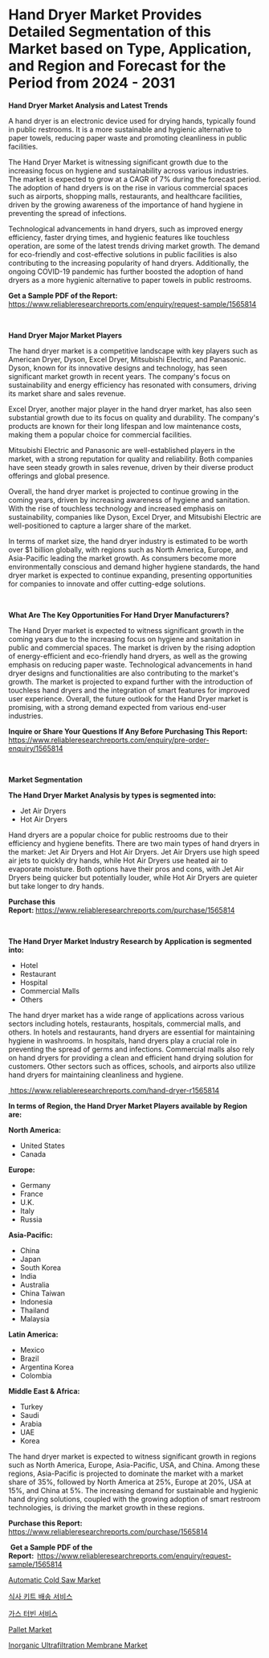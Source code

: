 <p><h1>Hand Dryer Market Provides Detailed Segmentation of this Market based on Type, Application, and Region and Forecast for the Period from 2024 - 2031</h1></p><p><strong>Hand Dryer Market Analysis and Latest Trends</strong></p>
<p><p>A hand dryer is an electronic device used for drying hands, typically found in public restrooms. It is a more sustainable and hygienic alternative to paper towels, reducing paper waste and promoting cleanliness in public facilities. </p><p>The Hand Dryer Market is witnessing significant growth due to the increasing focus on hygiene and sustainability across various industries. The market is expected to grow at a CAGR of 7% during the forecast period. The adoption of hand dryers is on the rise in various commercial spaces such as airports, shopping malls, restaurants, and healthcare facilities, driven by the growing awareness of the importance of hand hygiene in preventing the spread of infections.</p><p>Technological advancements in hand dryers, such as improved energy efficiency, faster drying times, and hygienic features like touchless operation, are some of the latest trends driving market growth. The demand for eco-friendly and cost-effective solutions in public facilities is also contributing to the increasing popularity of hand dryers. Additionally, the ongoing COVID-19 pandemic has further boosted the adoption of hand dryers as a more hygienic alternative to paper towels in public restrooms.</p></p>
<p><strong>Get a Sample PDF of the Report:&nbsp;</strong> <a href="https://www.reliableresearchreports.com/enquiry/request-sample/1565814">https://www.reliableresearchreports.com/enquiry/request-sample/1565814</a></p>
<p>&nbsp;</p>
<p><strong>Hand Dryer Major Market Players</strong></p>
<p><p>The hand dryer market is a competitive landscape with key players such as American Dryer, Dyson, Excel Dryer, Mitsubishi Electric, and Panasonic. Dyson, known for its innovative designs and technology, has seen significant market growth in recent years. The company's focus on sustainability and energy efficiency has resonated with consumers, driving its market share and sales revenue.</p><p>Excel Dryer, another major player in the hand dryer market, has also seen substantial growth due to its focus on quality and durability. The company's products are known for their long lifespan and low maintenance costs, making them a popular choice for commercial facilities.</p><p>Mitsubishi Electric and Panasonic are well-established players in the market, with a strong reputation for quality and reliability. Both companies have seen steady growth in sales revenue, driven by their diverse product offerings and global presence.</p><p>Overall, the hand dryer market is projected to continue growing in the coming years, driven by increasing awareness of hygiene and sanitation. With the rise of touchless technology and increased emphasis on sustainability, companies like Dyson, Excel Dryer, and Mitsubishi Electric are well-positioned to capture a larger share of the market.</p><p>In terms of market size, the hand dryer industry is estimated to be worth over $1 billion globally, with regions such as North America, Europe, and Asia-Pacific leading the market growth. As consumers become more environmentally conscious and demand higher hygiene standards, the hand dryer market is expected to continue expanding, presenting opportunities for companies to innovate and offer cutting-edge solutions.</p></p>
<p>&nbsp;</p>
<p><strong>What Are The Key Opportunities For Hand Dryer Manufacturers?</strong></p>
<p><p>The Hand Dryer market is expected to witness significant growth in the coming years due to the increasing focus on hygiene and sanitation in public and commercial spaces. The market is driven by the rising adoption of energy-efficient and eco-friendly hand dryers, as well as the growing emphasis on reducing paper waste. Technological advancements in hand dryer designs and functionalities are also contributing to the market's growth. The market is projected to expand further with the introduction of touchless hand dryers and the integration of smart features for improved user experience. Overall, the future outlook for the Hand Dryer market is promising, with a strong demand expected from various end-user industries.</p></p>
<p><strong>Inquire or Share Your Questions If Any Before Purchasing This Report:</strong> <a href="https://www.reliableresearchreports.com/enquiry/pre-order-enquiry/1565814">https://www.reliableresearchreports.com/enquiry/pre-order-enquiry/1565814</a></p>
<p>&nbsp;</p>
<p><strong>Market Segmentation</strong></p>
<p><strong>The Hand Dryer Market Analysis by types is segmented into:</strong></p>
<p><ul><li>Jet Air Dryers</li><li>Hot Air Dryers</li></ul></p>
<p><p>Hand dryers are a popular choice for public restrooms due to their efficiency and hygiene benefits. There are two main types of hand dryers in the market: Jet Air Dryers and Hot Air Dryers. Jet Air Dryers use high speed air jets to quickly dry hands, while Hot Air Dryers use heated air to evaporate moisture. Both options have their pros and cons, with Jet Air Dryers being quicker but potentially louder, while Hot Air Dryers are quieter but take longer to dry hands.</p></p>
<p><strong>Purchase this Report:&nbsp;</strong><a href="https://www.reliableresearchreports.com/purchase/1565814">https://www.reliableresearchreports.com/purchase/1565814</a></p>
<p>&nbsp;</p>
<p><strong>The Hand Dryer Market Industry Research by Application is segmented into:</strong></p>
<p><ul><li>Hotel</li><li>Restaurant</li><li>Hospital</li><li>Commercial Malls</li><li>Others</li></ul></p>
<p><p>The hand dryer market has a wide range of applications across various sectors including hotels, restaurants, hospitals, commercial malls, and others. In hotels and restaurants, hand dryers are essential for maintaining hygiene in washrooms. In hospitals, hand dryers play a crucial role in preventing the spread of germs and infections. Commercial malls also rely on hand dryers for providing a clean and efficient hand drying solution for customers. Other sectors such as offices, schools, and airports also utilize hand dryers for maintaining cleanliness and hygiene.</p></p>
<p><a href="https://www.reliableresearchreports.com/hand-dryer-r1565814">&nbsp;https://www.reliableresearchreports.com/hand-dryer-r1565814</a></p>
<p><strong>In terms of Region, the Hand Dryer Market Players available by Region are:</strong></p>
<p>
    <p> <strong> North America: </strong>
        <ul>
            <li>United States</li>
            <li>Canada</li>
        </ul>
        </p> 
    <p> <strong> Europe: </strong>
        <ul>
            <li>Germany</li>
            <li>France</li>
            <li>U.K.</li>
            <li>Italy</li>
            <li>Russia</li>
        </ul>
        </p> 
    <p> <strong> Asia-Pacific: </strong>
        <ul>
            <li>China</li>
            <li>Japan</li>
            <li>South Korea</li>
            <li>India</li>
            <li>Australia</li>
            <li>China Taiwan</li>
            <li>Indonesia</li>
            <li>Thailand</li>
            <li>Malaysia</li>
        </ul>
        </p> 
    <p> <strong> Latin America: </strong>
        <ul>
            <li>Mexico</li>
            <li>Brazil</li>
            <li>Argentina Korea</li>
            <li>Colombia</li>
        </ul>
        </p> 
    <p> <strong> Middle East & Africa: </strong>
        <ul>
            <li>Turkey</li>
            <li>Saudi</li>
            <li>Arabia</li>
            <li>UAE</li>
            <li>Korea</li>
        </ul>
    </p>
    </p>
<p><p>The hand dryer market is expected to witness significant growth in regions such as North America, Europe, Asia-Pacific, USA, and China. Among these regions, Asia-Pacific is projected to dominate the market with a market share of 35%, followed by North America at 25%, Europe at 20%, USA at 15%, and China at 5%. The increasing demand for sustainable and hygienic hand drying solutions, coupled with the growing adoption of smart restroom technologies, is driving the market growth in these regions.</p></p>
<p><strong>Purchase this Report: </strong><a href="https://www.reliableresearchreports.com/purchase/1565814">https://www.reliableresearchreports.com/purchase/1565814</a></p>
<p>&nbsp;<strong>Get a Sample PDF of the Report:&nbsp;&nbsp;</strong><a href="https://www.reliableresearchreports.com/enquiry/request-sample/1565814">https://www.reliableresearchreports.com/enquiry/request-sample/1565814</a></p>
<p><strong></strong></p>
<p><p><a href="https://view.publitas.com/reportprime-1/automatic-cold-saw-market-outlook-industry-overview-and-forecast-2024-to-2031/">Automatic Cold Saw Market</a></p><p><a href="https://github.com/khytkeqagplkzqvh/Market-Research-Report-List-1/blob/main/241136024859.md">식사 키트 배송 서비스</a></p><p><a href="https://github.com/TimmyMann6767/Market-Research-Report-List-1/blob/main/399493224860.md">가스 터빈 서비스</a></p><p><a href="https://issuu.com/reportprime-2/docs/pallet-market-size-2030.pptx">Pallet Market</a></p><p><a href="https://www.linkedin.com/pulse/inorganic-ultrafiltration-membrane-market-share-amp-new-fbasc?trackingId=u%2BpqrrEVck8%2BB6ifUG5riA%3D%3D">Inorganic Ultrafiltration Membrane Market</a></p></p>